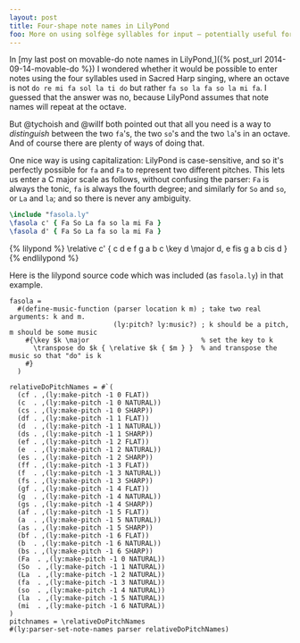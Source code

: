 ```yaml
---
layout: post
title: Four-shape note names in LilyPond
foo: More on using solfège syllables for input — potentially useful for Sacred Harp composers.
---
```


In [my last post on movable-do note names in LilyPond,]({% post_url 2014-09-14-movable-do %})
 I wondered whether
it would be possible to enter notes using the four syllables used in Sacred
Harp singing, where an octave is not `do re mi fa sol la ti do` but rather
`fa so la fa so la mi fa`. I guessed that the answer was no, because
LilyPond assumes that note names will repeat at the octave.

But @tychoish and @willf both pointed out that all you need is a way to *distinguish*
between the two `fa`'s, the two `so`'s and the two `la`'s in an octave.  And of
course there are plenty of ways of doing that.

 One nice way is using capitalization: LilyPond is case-sensitive, and so it's
perfectly possible for `fa` and `Fa` to represent two different pitches. This
lets us enter a C major scale as follows, without confusing the parser: `Fa` is
always the tonic, `fa` is always the fourth degree; and similarly for `So` and
`so`, or `La` and `la`; and so there is never any ambiguity.

``` lilypond
\include "fasola.ly"
\fasola c' { Fa So La fa so la mi Fa }
\fasola d' { Fa So La fa so la mi Fa }
```
{% lilypond %}
\relative c' { c d e f g a b c \key d \major d, e fis g a b cis d }
{% endlilypond %}


Here is the lilypond source code which was included (as `fasola.ly`) in that example.

```
fasola =
  #(define-music-function (parser location k m) ; take two real arguments: k and m.
                          (ly:pitch? ly:music?) ; k should be a pitch, m should be some music
    #{\key $k \major                            % set the key to k
      \transpose do $k { \relative $k { $m } }  % and transpose the music so that "do" is k
    #}
  )

relativeDoPitchNames = #`(
  (cf . ,(ly:make-pitch -1 0 FLAT))
  (c  . ,(ly:make-pitch -1 0 NATURAL))
  (cs . ,(ly:make-pitch -1 0 SHARP))
  (df . ,(ly:make-pitch -1 1 FLAT))
  (d  . ,(ly:make-pitch -1 1 NATURAL))
  (ds . ,(ly:make-pitch -1 1 SHARP))
  (ef . ,(ly:make-pitch -1 2 FLAT))
  (e  . ,(ly:make-pitch -1 2 NATURAL))
  (es . ,(ly:make-pitch -1 2 SHARP))
  (ff . ,(ly:make-pitch -1 3 FLAT))
  (f  . ,(ly:make-pitch -1 3 NATURAL))
  (fs . ,(ly:make-pitch -1 3 SHARP))
  (gf . ,(ly:make-pitch -1 4 FLAT))
  (g  . ,(ly:make-pitch -1 4 NATURAL))
  (gs . ,(ly:make-pitch -1 4 SHARP))
  (af . ,(ly:make-pitch -1 5 FLAT))
  (a  . ,(ly:make-pitch -1 5 NATURAL))
  (as . ,(ly:make-pitch -1 5 SHARP))
  (bf . ,(ly:make-pitch -1 6 FLAT))
  (b  . ,(ly:make-pitch -1 6 NATURAL))
  (bs . ,(ly:make-pitch -1 6 SHARP))
  (Fa  . ,(ly:make-pitch -1 0 NATURAL))
  (So  . ,(ly:make-pitch -1 1 NATURAL))
  (La  . ,(ly:make-pitch -1 2 NATURAL))
  (fa  . ,(ly:make-pitch -1 3 NATURAL))
  (so  . ,(ly:make-pitch -1 4 NATURAL))
  (la  . ,(ly:make-pitch -1 5 NATURAL))
  (mi  . ,(ly:make-pitch -1 6 NATURAL))
)
pitchnames = \relativeDoPitchNames
#(ly:parser-set-note-names parser relativeDoPitchNames)
```


